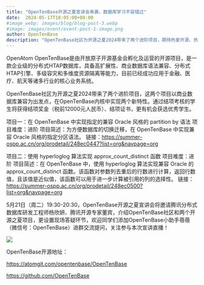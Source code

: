 ```yaml
---
title: "OpenTenBase开源之夏宣讲会来袭，数据库学习不容错过"
date:  2024-05-17T18:05:00+08:00
#image_webp: images/blog/blog-post-3.webp
#image: images/event/event-post-1-image.png
author: OpenTenBase
description: "OpenTenBase社区为开源之夏2024带来了两个进阶项目，期待热爱开源、热爱数据库技术的同学踊跃报名。"
---
```


OpenAtom OpenTenBase是由开放原子开源基金会孵化及运营的开源项目，是一款企业级的分布式HTAP数据库，具备高扩展性、商业数据库语法兼容、分布式HTAP引擎、多级容灾和多维度资源隔离等能力，目前已经成功应用于金融、医疗、航天等诸多行业的核心业务系统。

OpenTenBase社区为开源之夏2024带来了两个进阶项目，这两个项目以商业数据库兼容为出发点，在OpenTenBase内核中实现两个新特性。通过结项考核的学生将获得结项奖金（税前12000元人民币）、结项证书，更有机会获选优秀学生。

项目一：在 OpenTenBase 中实现指定的兼容 Oracle 风格的 partition by 语法
项目难度：进阶
项目简述：为方便数据库的切换迁移，在 OpenTenBase 中实现兼容 Oracle 风格的指定分区语法。
链接：https://summer-ospp.ac.cn/org/prodetail/248ec0447?list=org&navpage=org

项目二：使用 hyperloglog 算法实现 approx_count_distinct 函数
项目难度：进阶
项目简述：在 OpenTenBase 中，使用 hyperloglog 算法实现兼容 Oracle 的 approx_count_distinct 函数。该函数对参数列去重后的行数进行计算，返回行数值，且该值是近似值，该函数可以用于进一步计算被引用的列的选择性。
链接：https://summer-ospp.ac.cn/org/prodetail/248ec0500?list=org&navpage=org

5月21日（周二）19:30-20:30，OpenTenBase开源之夏宣讲会将邀请腾讯分布式数据库研发工程师杨欣妍、腾讯开源专家董宾，介绍OpenTenBase社区和两个开源之夏项目，更设置现场答疑环节，欢迎同学们添加OpenTenBase小助手蓓蓓（微信号：OpenTenBase）进群交流提问，关注参与本次宣讲直播！

<img src=../images/event-post-5-01.png class="img-fluid"  />

OpenTenBase开源地址：

https://atomgit.com/opentenbase/OpenTenBase

https://github.com/OpenTenBase